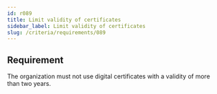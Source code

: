 ```yaml
---
id: r089
title: Limit validity of certificates
sidebar_label: Limit validity of certificates
slug: /criteria/requirements/089
---
```


## Requirement

The organization must not use
digital certificates with a validity
of more than two years.
